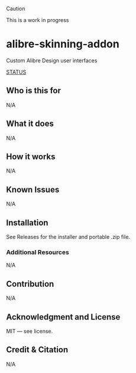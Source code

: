 > [!CAUTION]
> This is a work in progress

# alibre-skinning-addon

Custom Alibre Design user interfaces

[STATUS]("https://github.com/stephensmitchell/alibre-skinning-addon/discussions/categories/general") 


## Who is this for

N/A

## What it does

N/A

## How it works

N/A

## Known Issues

N/A

## Installation

See Releases for the installer and portable .zip file.

### Additional Resources

N/A

## Contribution

N/A

## Acknowledgment and License

MIT — see license.

## Credit & Citation

N/A


